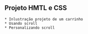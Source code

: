 ## Projeto HMTL e CSS
    * Inlustração projeto de um carrinho
    * Usando scroll
    * Personalizando scroll